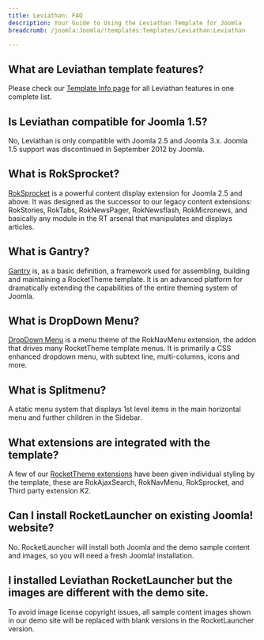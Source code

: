 ```yaml
---
title: Leviathan: FAQ
description: Your Guide to Using the Leviathan Template for Joomla
breadcrumb: /joomla:Joomla/!templates:Templates/Leviathan:Leviathan

---
```


What are Leviathan template features?
-----
Please check our [Template Info page][features] for all Leviathan features in one complete list.

Is Leviathan compatible for Joomla 1.5?
-----
No, Leviathan is only compatible with Joomla 2.5 and Joomla 3.x. Joomla 1.5 support was discontinued in September 2012 by Joomla.

What is RokSprocket?
-----
[RokSprocket][roksprocket] is a powerful content display extension for Joomla 2.5 and above. It was designed as the successor to our legacy content extensions: RokStories, RokTabs, RokNewsPager, RokNewsflash, RokMicronews, and basically any module in the RT arsenal that manipulates and displays articles.

What is Gantry?
-----
[Gantry][gantry] is, as a basic definition, a framework used for assembling, building and maintaining a RocketTheme template. It is an advanced platform for dramatically extending the capabilities of the entire theming system of Joomla.

What is DropDown Menu?
-----
[DropDown Menu][dropdown] is a menu theme of the RokNavMenu extension, the addon that drives many RocketTheme template menus. It is primarily a CSS enhanced dropdown menu, with subtext line, multi-columns, icons and more.

What is Splitmenu?
-----
A static menu system that displays 1st level items in the main horizontal menu and further children in the Sidebar.

What extensions are integrated with the template?
-----
A few of our [RocketTheme extensions][extensions] have been given individual styling by the template, these are RokAjaxSearch, RokNavMenu, RokSprocket, and Third party extension K2.

Can I install RocketLauncher on existing Joomla! website?
-----
No. RocketLauncher will install both Joomla and the demo sample content and images, so you will need a fresh Joomla! installation.

I installed Leviathan RocketLauncher but the images are different with the demo site.
-----
To avoid image license copyright issues, all sample content images shown in our demo site will be replaced with blank versions in the RocketLauncher version.

[gantry]: http://gantry-framework.org/
[features]: http://demo.rockettheme.com/joomla-templates/Leviathan/features
[font]: http://www.fontsquirrel.com/fonts/ubuntu
[forum]: http://www.rockettheme.com/forum/joomla-template-leviathan
[roksprocket]: http://www.rockettheme.com/joomla/extensions/roksprocket
[dropdown]: http://demo.rockettheme.com/joomla-templates/Leviathan/features/menu-options
[splitmenu]: http://demo.rockettheme.com/joomla-templates/Leviathan/features/menu-options
[extensions]: http://demo.rockettheme.com/joomla-templates/Leviathan/features/extensions
